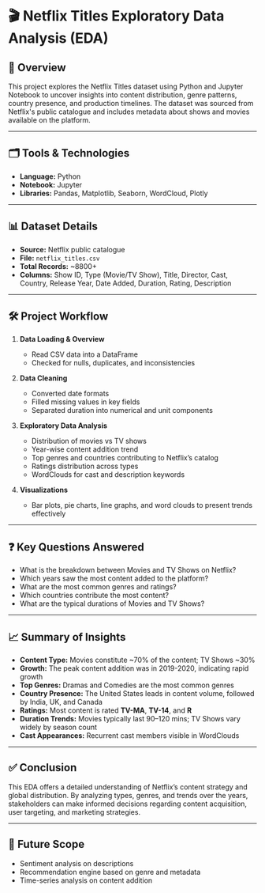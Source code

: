 # 🎬 Netflix Titles Exploratory Data Analysis (EDA)

## 📌 Overview

This project explores the Netflix Titles dataset using Python and Jupyter Notebook to uncover insights into content distribution, genre patterns, country presence, and production timelines. The dataset was sourced from Netflix's public catalogue and includes metadata about shows and movies available on the platform.

---

## 🗂️ Tools & Technologies

- **Language:** Python  
- **Notebook:** Jupyter  
- **Libraries:** Pandas, Matplotlib, Seaborn, WordCloud, Plotly  

---

## 📊 Dataset Details

- **Source:** Netflix public catalogue  
- **File:** `netflix_titles.csv`  
- **Total Records:** ~8800+  
- **Columns:** Show ID, Type (Movie/TV Show), Title, Director, Cast, Country, Release Year, Date Added, Duration, Rating, Description

---

## 🛠️ Project Workflow

1. **Data Loading & Overview**
   - Read CSV data into a DataFrame
   - Checked for nulls, duplicates, and inconsistencies

2. **Data Cleaning**
   - Converted date formats
   - Filled missing values in key fields
   - Separated duration into numerical and unit components

3. **Exploratory Data Analysis**
   - Distribution of movies vs TV shows
   - Year-wise content addition trend
   - Top genres and countries contributing to Netflix’s catalog
   - Ratings distribution across types
   - WordClouds for cast and description keywords

4. **Visualizations**
   - Bar plots, pie charts, line graphs, and word clouds to present trends effectively

---

## ❓ Key Questions Answered

- What is the breakdown between Movies and TV Shows on Netflix?
- Which years saw the most content added to the platform?
- What are the most common genres and ratings?
- Which countries contribute the most content?
- What are the typical durations of Movies and TV Shows?

---

## 📈 Summary of Insights

- **Content Type:** Movies constitute ~70% of the content; TV Shows ~30%  
- **Growth:** The peak content addition was in 2019-2020, indicating rapid growth  
- **Top Genres:** Dramas and Comedies are the most common genres  
- **Country Presence:** The United States leads in content volume, followed by India, UK, and Canada  
- **Ratings:** Most content is rated **TV-MA**, **TV-14**, and **R**  
- **Duration Trends:** Movies typically last 90–120 mins; TV Shows vary widely by season count  
- **Cast Appearances:** Recurrent cast members visible in WordClouds  

---

## ✅ Conclusion

This EDA offers a detailed understanding of Netflix’s content strategy and global distribution. By analyzing types, genres, and trends over the years, stakeholders can make informed decisions regarding content acquisition, user targeting, and marketing strategies.

---

## 📌 Future Scope

- Sentiment analysis on descriptions  
- Recommendation engine based on genre and metadata  
- Time-series analysis on content addition  
